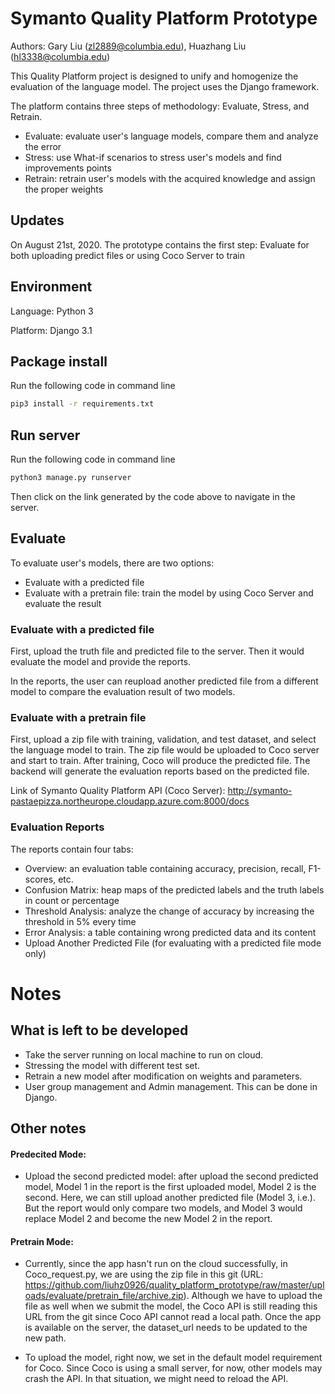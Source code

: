 # Symanto Quality Platform Prototype

Authors: Gary Liu (zl2889@columbia.edu), Huazhang Liu (hl3338@columbia.edu)

This Quality Platform project is designed to unify and homogenize the evaluation of the language model. The project uses the Django framework. 

The platform contains three steps of methodology: Evaluate, Stress, and Retrain.
* Evaluate: evaluate user's language models, compare them and analyze the error
* Stress: use What-if scenarios to stress user's models and find improvements points
* Retrain: retrain user's models with the acquired knowledge and assign the proper weights

## Updates

On August 21st, 2020. The prototype contains the first step: Evaluate for both uploading predict files or using Coco Server to train

## Environment

Language: Python 3

Platform: Django 3.1

## Package install

Run the following code in command line

```sh
pip3 install -r requirements.txt
```

## Run server

Run the following code in command line

```sh
python3 manage.py runserver
```

Then click on the link generated by the code above to navigate in the server.

## Evaluate

To evaluate user's models, there are two options:
* Evaluate with a predicted file
* Evaluate with a pretrain file: train the model by using Coco Server and evaluate the result

### Evaluate with a predicted file

First, upload the truth file and predicted file to the server. Then it would evaluate the model and provide the reports. 

In the reports, the user can reupload another predicted file from a different model to compare the evaluation result of two models. 

### Evaluate with a pretrain file

First, upload a zip file with training, validation, and test dataset, and select the language model to train. The zip file would be uploaded to Coco server and start to train. After training, Coco will produce the predicted file. The backend will generate the evaluation reports based on the predicted file.

Link of Symanto Quality Platform API (Coco Server): http://symanto-pastaepizza.northeurope.cloudapp.azure.com:8000/docs

### Evaluation Reports

The reports contain four tabs:
* Overview: an evaluation table containing accuracy, precision, recall, F1-scores, etc. 
* Confusion Matrix: heap maps of the predicted labels and the truth labels in count or percentage
* Threshold Analysis: analyze the change of accuracy by increasing the threshold in 5% every time
* Error Analysis: a table containing wrong predicted data and its content
* Upload Another Predicted File (for evaluating with a predicted file mode only)

# Notes

## What is left to be developed 

* Take the server running on local machine to run on cloud.
* Stressing the model with different test set.
* Retrain a new model after modification on weights and parameters.
* User group management and Admin management. This can be done in Django.

## Other notes

#### Predecited Mode:

* Upload the second predicted model: after upload the second predicted model, Model 1 in the report is the first uploaded model, Model 2 is the second. Here, we can still upload another predicted file (Model 3, i.e.). But the report would only compare two models, and Model 3 would replace Model 2 and become the new Model 2 in the report. 

#### Pretrain Mode:
* Currently, since the app hasn't run on the cloud successfully, in Coco_request.py, we are using the zip file in this git (URL: https://github.com/liuhz0926/quality_platform_prototype/raw/master/uploads/evaluate/pretrain_file/archive.zip). Although we have to upload the file as well when we submit the model, the Coco API is still reading this URL from the git since Coco API cannot read a local path. Once the app is available on the server, the dataset_url needs to be updated to the new path.

* To upload the model, right now, we set in the default model requirement for Coco. Since Coco is using a small server, for now, other models may crash the API. In that situation, we might need to reload the API.
